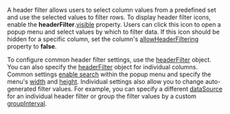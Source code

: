 A header filter allows users to select column values from a predefined set and use the selected values to filter rows. To display header filter icons, enable the **headerFilter**.[visible](/Documentation/ApiReference/UI_Components/dxTreeList/Configuration/headerFilter/#visible) property. Users can click this icon to open a popup menu and select values by which to filter data. If this icon should be hidden for a specific column, set the column's [allowHeaderFiltering](/Documentation/ApiReference/UI_Components/dxTreeList/Configuration/columns/#allowHeaderFiltering) property to **false**.

To configure common header filter settings, use the [headerFilter](/Documentation/ApiReference/UI_Components/dxTreeList/Configuration/headerFilter/) object. You can also specify the [headerFilter](/Documentation/ApiReference/UI_Components/dxTreeList/Configuration/columns/headerFilter/) object for individual columns. Common settings [enable search](/Documentation/ApiReference/UI_Components/dxTreeList/Configuration/headerFilter/#allowSearch) within the popup menu and specify the menu's [width](/Documentation/ApiReference/UI_Components/dxTreeList/Configuration/headerFilter/#width) and [height](/Documentation/ApiReference/UI_Components/dxTreeList/Configuration/headerFilter/#height). Individual settings also allow you to change auto-generated filter values. For example, you can specify a different [dataSource](/Documentation/ApiReference/UI_Components/dxTreeList/Configuration/columns/headerFilter/#dataSource) for an individual header filter or group the filter values by a custom [groupInterval](/Documentation/ApiReference/UI_Components/dxTreeList/Configuration/columns/headerFilter/#groupInterval).

